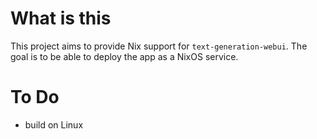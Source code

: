 # What is this
This project aims to provide Nix support for `text-generation-webui`.
The goal is to be able to deploy the app as a NixOS service.

# To Do
- build on Linux
